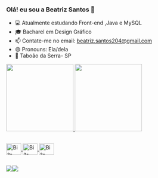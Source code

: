 ### Olá! eu sou a Beatriz Santos 👋

- 💻 Atualmente estudando Front-end ,Java e MySQL
- 🎓 Bacharel em Design  Gráfico
- 📫 Contate-me no email: beatriz.santos204@gmail.com
- 😄 Pronouns: Ela/dela
- 📍 Taboão da Serra- SP


<div>
  <a href="https://github.com/BeatrizSanto">
  <img height="180em" src="https://github-readme-stats.vercel.app/api?username=BeatrizSanto&show_icons=true&theme=radical&include_all_commits=true&count_private=true"/>
  <img height="180em" src="https://github-readme-stats.vercel.app/api/top-langs/?username=BeatrizSanto&layout=compact&langs_count=7&theme=radical"/>
</div>
  
## 
  
<img align="center" alt="Bia-Java" height="30" width="40" src="https://cdn.jsdelivr.net/gh/devicons/devicon/icons/java/java-original-wordmark.svg">
<img align="center" alt="Bia-MySQL" height="30" width="40" src="https://cdn.jsdelivr.net/gh/devicons/devicon/icons/mysql/mysql-original-wordmark.svg">
<img align="center" alt="Bia-Spring" height="30" width="40" src="https://cdn.jsdelivr.net/gh/devicons/devicon/icons/spring/spring-original-wordmark.svg">
  
##
<div>
   <a href = "mailto:contatobeatriz.santos204@gmail.com"><img src=https://img.shields.io/badge/Gmail-D14836?style=for-the-badge&logo=gmail&logoColor=white
   <a href="https://www.linkedin.com/in/beatriz-santos-01372824/ "target="_blank"><img src=https://img.shields.io/badge/LinkedIn-0077B5?style=for-the-badge&logo=linkedin&logoColor=white                                                           
 
  </div>

  
  
  
